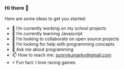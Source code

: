 ### Hi there 👋

Here are some ideas to get you started:

- 🔭 I’m currently working on my school projects
- 🌱 I’m currently learning Javascript
- 👯 I’m looking to collaborate on open source projects
- 🤔 I’m looking for help with programming concepts
- 💬 Ask me about programming
- 📫 How to reach me: sunnykumarkv@gmail.com
- ⚡ Fun fact: I love racing games
